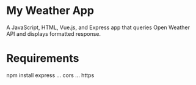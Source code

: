 # My Weather App
A JavaScript, HTML, Vue.js, and Express app that queries Open Weather API and displays formatted response.

# Requirements
npm install express
... cors
... https
